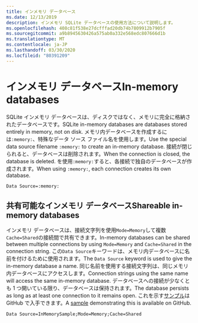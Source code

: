 ```yaml
---
title: インメモリ データベース
ms.date: 12/13/2019
description: インメモリ SQLite データベースの使用方法について説明します。
ms.openlocfilehash: 408c81f538e27dcfffad20db74b7809912b7905f
ms.sourcegitcommit: a9b8945630426a575ab0a332e568edc807666d1b
ms.translationtype: MT
ms.contentlocale: ja-JP
ms.lasthandoff: 03/30/2020
ms.locfileid: "80391209"
---
```

# <a name="in-memory-databases"></a><span data-ttu-id="d83b8-103">インメモリ データベース</span><span class="sxs-lookup"><span data-stu-id="d83b8-103">In-memory databases</span></span>

<span data-ttu-id="d83b8-104">SQLite インメモリ データベースは、ディスクではなく、メモリに完全に格納されたデータベースです。</span><span class="sxs-lookup"><span data-stu-id="d83b8-104">SQLite in-memory databases are databases stored entirely in memory, not on disk.</span></span> <span data-ttu-id="d83b8-105">メモリ内データベースを作成するには`:memory:`、特殊なデータ ソース ファイル名を使用します。</span><span class="sxs-lookup"><span data-stu-id="d83b8-105">Use the special data source filename `:memory:` to create an in-memory database.</span></span> <span data-ttu-id="d83b8-106">接続が閉じられると、データベースは削除されます。</span><span class="sxs-lookup"><span data-stu-id="d83b8-106">When the connection is closed, the database is deleted.</span></span> <span data-ttu-id="d83b8-107">を使用`:memory:`すると、各接続で独自のデータベースが作成されます。</span><span class="sxs-lookup"><span data-stu-id="d83b8-107">When using `:memory:`, each connection creates its own database.</span></span>

```ConnectionString
Data Source=:memory:
```

## <a name="shareable-in-memory-databases"></a><span data-ttu-id="d83b8-108">共有可能なインメモリ データベース</span><span class="sxs-lookup"><span data-stu-id="d83b8-108">Shareable in-memory databases</span></span>

<span data-ttu-id="d83b8-109">インメモリ データベースは、接続文字列を使用`Mode=Memory`して複数`Cache=Shared`の接続間で共有できます。</span><span class="sxs-lookup"><span data-stu-id="d83b8-109">In-memory databases can be shared between multiple connections by using `Mode=Memory` and `Cache=Shared` in the connection string.</span></span> <span data-ttu-id="d83b8-110">この`Data Source`キーワードは、メモリ内データベースに名前を付けるために使用されます。</span><span class="sxs-lookup"><span data-stu-id="d83b8-110">The `Data Source` keyword is used to give the in-memory database a name.</span></span> <span data-ttu-id="d83b8-111">同じ名前を使用する接続文字列は、同じメモリ内データベースにアクセスします。</span><span class="sxs-lookup"><span data-stu-id="d83b8-111">Connection strings using the same name will access the same in-memory database.</span></span> <span data-ttu-id="d83b8-112">データベースへの接続が少なくとも 1 つ開いている限り、データベースは保持されます。</span><span class="sxs-lookup"><span data-stu-id="d83b8-112">The database persists as long as at least one connection to it remains open.</span></span> <span data-ttu-id="d83b8-113">これを示す[サンプル](https://github.com/dotnet/docs/blob/master/samples/snippets/standard/data/sqlite/InMemorySample/Program.cs)は GitHub で入手できます。</span><span class="sxs-lookup"><span data-stu-id="d83b8-113">A [sample](https://github.com/dotnet/docs/blob/master/samples/snippets/standard/data/sqlite/InMemorySample/Program.cs) demonstrating this is available on GitHub.</span></span>

```ConnectionString
Data Source=InMemorySample;Mode=Memory;Cache=Shared
```

